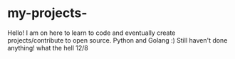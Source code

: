 # my-projects-

Hello!
I am on here to learn to code and eventually create projects/contribute to open source. 
Python and Golang :)
Still haven't done anything! what the hell 12/8
